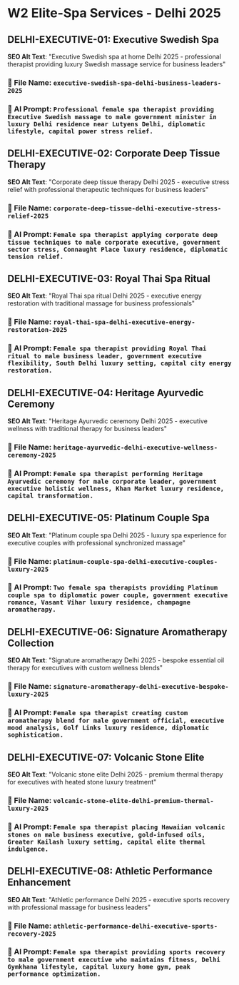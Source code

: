 # W2 Elite-Spa Services - Delhi 2025

## DELHI-EXECUTIVE-01: Executive Swedish Spa
**SEO Alt Text**: "Executive Swedish spa at home Delhi 2025 - professional therapist providing luxury Swedish massage service for business leaders"
### 📁 File Name: `executive-swedish-spa-delhi-business-leaders-2025`
### 🎨 AI Prompt: `Professional female spa therapist providing Executive Swedish massage to male government minister in luxury Delhi residence near Lutyens Delhi, diplomatic lifestyle, capital power stress relief.`

## DELHI-EXECUTIVE-02: Corporate Deep Tissue Therapy
**SEO Alt Text**: "Corporate deep tissue therapy Delhi 2025 - executive stress relief with professional therapeutic techniques for business leaders"
### 📁 File Name: `corporate-deep-tissue-delhi-executive-stress-relief-2025`
### 🎨 AI Prompt: `Female spa therapist applying corporate deep tissue techniques to male corporate executive, government sector stress, Connaught Place luxury residence, diplomatic tension relief.`

## DELHI-EXECUTIVE-03: Royal Thai Spa Ritual
**SEO Alt Text**: "Royal Thai spa ritual Delhi 2025 - executive energy restoration with traditional massage for business professionals"
### 📁 File Name: `royal-thai-spa-delhi-executive-energy-restoration-2025`
### 🎨 AI Prompt: `Female spa therapist providing Royal Thai ritual to male business leader, government executive flexibility, South Delhi luxury setting, capital city energy restoration.`

## DELHI-EXECUTIVE-04: Heritage Ayurvedic Ceremony
**SEO Alt Text**: "Heritage Ayurvedic ceremony Delhi 2025 - executive wellness with traditional therapy for business leaders"
### 📁 File Name: `heritage-ayurvedic-delhi-executive-wellness-ceremony-2025`
### 🎨 AI Prompt: `Female spa therapist performing Heritage Ayurvedic ceremony for male corporate leader, government executive holistic wellness, Khan Market luxury residence, capital transformation.`

## DELHI-EXECUTIVE-05: Platinum Couple Spa
**SEO Alt Text**: "Platinum couple spa Delhi 2025 - luxury spa experience for executive couples with professional synchronized massage"
### 📁 File Name: `platinum-couple-spa-delhi-executive-couples-luxury-2025`
### 🎨 AI Prompt: `Two female spa therapists providing Platinum couple spa to diplomatic power couple, government executive romance, Vasant Vihar luxury residence, champagne aromatherapy.`

## DELHI-EXECUTIVE-06: Signature Aromatherapy Collection
**SEO Alt Text**: "Signature aromatherapy Delhi 2025 - bespoke essential oil therapy for executives with custom wellness blends"
### 📁 File Name: `signature-aromatherapy-delhi-executive-bespoke-luxury-2025`
### 🎨 AI Prompt: `Female spa therapist creating custom aromatherapy blend for male government official, executive mood analysis, Golf Links luxury residence, diplomatic sophistication.`

## DELHI-EXECUTIVE-07: Volcanic Stone Elite
**SEO Alt Text**: "Volcanic stone elite Delhi 2025 - premium thermal therapy for executives with heated stone luxury treatment"
### 📁 File Name: `volcanic-stone-elite-delhi-premium-thermal-luxury-2025`
### 🎨 AI Prompt: `Female spa therapist placing Hawaiian volcanic stones on male business executive, gold-infused oils, Greater Kailash luxury setting, capital elite thermal indulgence.`

## DELHI-EXECUTIVE-08: Athletic Performance Enhancement
**SEO Alt Text**: "Athletic performance Delhi 2025 - executive sports recovery with professional massage for business leaders"
### 📁 File Name: `athletic-performance-delhi-executive-sports-recovery-2025`
### 🎨 AI Prompt: `Female spa therapist providing sports recovery to male government executive who maintains fitness, Delhi Gymkhana lifestyle, capital luxury home gym, peak performance optimization.`